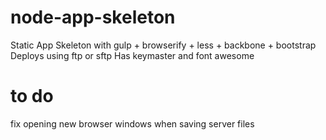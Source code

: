# node-app-skeleton
Static App Skeleton with gulp + browserify + less + backbone + bootstrap
Deploys using ftp or sftp
Has keymaster and font awesome

# to do
fix opening new browser windows when saving server files
